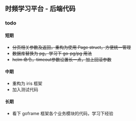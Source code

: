 ## 时频学习平台 - 后端代码

### todo

#### 短期

+ ~~分页相关参数及返回，重构为使用 Page struct，方便统一管理~~
+ ~~数据库替换为 pg，学习下 go-pg/pg 用法~~
+ ~~helm 命令，timeout参数设置长一点，加上回滚参数~~

#### 中期

+ 重构为 iris 框架
+ 加入测试代码

#### 长期

+ 看下 goframe 框架各个业务模块的代码，学习下经验